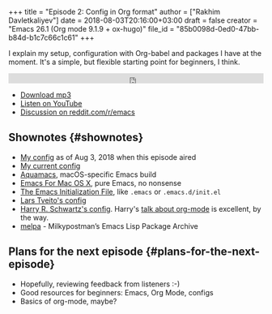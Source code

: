 +++
title = "Episode 2: Config in Org format"
author = ["Rakhim Davletkaliyev"]
date = 2018-08-03T20:16:00+03:00
draft = false
creator = "Emacs 26.1 (Org mode 9.1.9 + ox-hugo)"
file_id = "85b0098d-0ed0-47bb-b84d-b1c7c66c1c61"
+++

I explain my setup, configuration with Org-babel and packages I have at the moment. It's a simple, but flexible starting point for beginners, I think.

<iframe src='https://pinecast.com/player/85b0098d-0ed0-47bb-b84d-b1c7c66c1c61?theme=slim' seamless height="20" style="border:0" class="pinecast-embed" frameborder="0" width="100%"></iframe>

-   [Download mp3](https://pinecast.com/listen/85b0098d-0ed0-47bb-b84d-b1c7c66c1c61)
-   [Listen on YouTube](https://youtu.be/sbAsyQnHsGw)
-   [Discussion on reddit.com/r/emacs](https://www.reddit.com/r/emacs/comments/94aspe/new%5Fpodcast%5Fabout%5Fa%5Fbeginners%5Fjourney%5Finto%5Femacs/)


## Shownotes {#shownotes}

-   [My config](https://github.com/freetonik/emacs-dotfiles/blob/18520ca70a7d00f413154c4b2b19b28438af24f7/init.org) as of Aug 3, 2018 when this episode aired
-   [My current config](https://github.com/freetonik/emacs-dotfiles)
-   [Aquamacs](http://aquamacs.org/), macOS-specific Emacs build
-   [Emacs For Mac OS X](https://emacsformacosx.com/), pure Emacs, no nonsense
-   [The Emacs Initialization File](https://www.gnu.org/software/emacs/manual/html%5Fnode/emacs/Init-File.html), like `.emacs` or `.emacs.d/init.el`
-   [Lars Tveito's config](https://github.com/larstvei/dot-emacs)
-   [Harry R. Schwartz's config](https://github.com/hrs/dotfiles/tree/master/emacs/.emacs.d). Harry's [talk about org-mode](https://www.youtube.com/watch?v=SzA2YODtgK4) is excellent, by the way.
-   [melpa](http://melpa.org/) - Milkypostman’s Emacs Lisp Package Archive


## Plans for the next episode {#plans-for-the-next-episode}

-   Hopefully, reviewing feedback from listeners :-)
-   Good resources for beginners: Emacs, Org Mode, configs
-   Basics of org-mode, maybe?

